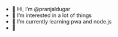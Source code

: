 - 👋 Hi, I’m @pranjaldugar
- 👀 I’m interested in a lot of things
- 🌱 I’m currently learning pwa and node.js
- 💞
